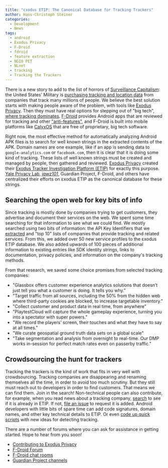```yaml
---
title: "εxodus ETIP: The Canonical Database for Tracking Trackers"
author: Hans-Christoph Steiner
categories:
  - Development
  - News
tags:
  - android
  - Exodus Privacy
  - F-Droid
  - fdroid
  - feature extraction
  - NGI0 PET
  - NLnet
  - tracking
  - Tracking the Trackers
---
```


There is a new story to add to the list of horrors of [Surveillance Capitalism](https://en.wikipedia.org/wiki/Surveillance_capitalism): the United States' Military is [purchasing tracking and location data](https://www.vice.com/en/article/jgqm5x/us-military-location-data-xmode-locate-x) from companies that track many millions of people.  We believe the best solution starts with making people aware of the problem, with tools like [Exodus Privacy](https://exodus-privacy.eu.org/).  Then they must have real options for stepping out of "big tech", [where tracking dominates](https://www.theguardian.com/technology/2017/nov/28/android-apps-third-party-tracker-google-privacy-security-yale-university).  [F-Droid](https://f-droid.org) provides Android apps that are reviewed for tracking and other ["anti-features"](https://f-droid.org/en/docs/Anti-Features/), and F-Droid is built into mobile platforms like [CalyxOS](https://calyxos.org/) that are free of proprietary, big tech software.

Right now, the most effective method for automatically analyzing
Android APK files is to search for well known strings in the extracted
contents of the APK.  Domain names are one example, like if an app is
sending data to `google-analytics.com` or `facebook.com`, then it is
clear that it is doing some kind of tracking.  These lists of well
known strings must be created and managed by people, then gathered and
reviewed.  [Exodus Privacy](https://exodus-privacy.eu.org/) created
their [Exodus Tracker Investigation Platform
(ETIP)](https://etip.exodus-privacy.eu.org/) for exactly this purpose.  [Yale Privacy Lab](https://github.com/YalePrivacyLab/tracker-profiles), [_jawz101_](https://github.com/jawz101/potentialTrackers), Guardian Project, F-Droid, and others have centralized their efforts on εxodus ETIP as the canonical database for these strings.


## Searching the open web for key bits of info

Since tracking is mostly done by companies trying to get customers,
they advertise and document their services on the web.  We spent some
time searching for that information to see what we could find.  We
mostly searched using two bits of information: the API Key Identifiers
that we
[extracted](https://gitlab.com/trackingthetrackers/extracted-features/-/blob/master/axml-meta-data-run)
and "top 10" lists of companies that provide tracking and related
services.  From this, we added over 50 new service profiles to the
εxodus ETIP database.  We also added upwards of 100 pieces of
additional information to existing entries like SDK identity strings,
links to documentation, privacy policies, and information on the
company's tracking methods.

From that research, we saved some choice promises from selected tracking companies:

* "Glassbox offers customer experience analytics solutions that
  doesn’t just tell you what a customer is doing. It tells you why."
* "Target traffic from all sources, including the 50% from the hidden
  web where third-party cookies are blocked, to increase targetable
  inventory."
* "Collect customer and product data in real time, from anywhere"
* "PlaytestCloud will capture the whole gameplay experience, turning
  you into a spectator with super powers."
* "We record the players’ screen, their touches and what they have to
  say at all times."
* "We curate geospatial ground truth data sets on a global scale"
* "Take segmentation and analysis from overnight to real-time. Our DMP
  works in-session for perfect match rates even on passerby traffic."


## Crowdsourcing the hunt for trackers

Tracking the trackers is the kind of work that fits in very well with
crowdsourcing.  Tracking companies are disappearing and renaming
themselves all the time, in order to avoid too much scrutiny.  But
they still must reach out to developers in order to find customers.
That means we can find them.  Join in the search!  Non-technical
people can also contribute, for example, when you read news about a
tracking company,
[search](https://etip.exodus-privacy.eu.org/trackers/all) to see if it
is already in ETIP.  If not, [file an
issue](https://github.com/Exodus-Privacy/etip/issues) to request it is
added. Android developers with little bits of spare time can add code
signatures, domain names, and other key technical details to ETIP.  Or
even [code up quick scripts](https://gitlab.com/trackingthetrackers/scripts/-/blob/master/find-ga_trackingId.py)
with new ideas for detecting tracking.

There are a number of forums where you can ask for assistance in
getting started.  Hope to hear from you soon!

* [Contributing to Exodus Privacy](https://exodus-privacy.eu.org/en/page/contribute/)
* [F-Droid Forum](https://forum.f-droid.org)
* [F-Droid chat rooms](https://f-droid.org/about/#contact)
* [Guardian Project channels](https://guardianproject.info/contact/)
